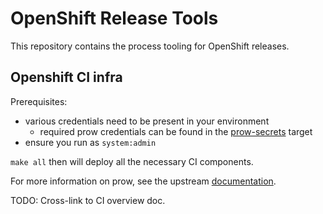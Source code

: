 # OpenShift Release Tools

This repository contains the process tooling for OpenShift releases.

## Openshift CI infra

Prerequisites:
* various credentials need to be present in your environment
  - required prow credentials can be found in the [prow-secrets](https://github.com/openshift/release/blob/17fb58ec3c10a407f8b895b5fdba6a0796bc2677/Makefile#L42-L55) target
* ensure you run as `system:admin`

`make all` then will deploy all the necessary CI components.

For more information on prow, see the upstream [documentation](https://github.com/kubernetes/test-infra/tree/master/prow#prow).

TODO: Cross-link to CI overview doc.